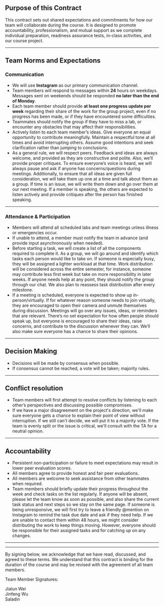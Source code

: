 ## Purpose of this Contract

This contract sets out shared expectations and commitments for how our team will collaborate during the course. It is designed to promote accountability, professionalism, and mutual support as we complete individual preparation, readiness assurance tests, in-class activities, and our course project.

---
## Team Norms and Expectations

### Communication

* We will use **Instagram** as our primary communication channel.
* Team members will respond to messages within **24** hours on weekdays. Messages sent on weekends should be responded **no later than the end of Monday**.
* Each team member should provide **at least one progress update per week** regarding their share of the work for the group project, even if no progress has been made, or if they have encountered some difficulties.
* Teammates should notify the group if they have to miss a lab, or encounter any obstacles that may affect their responsibilities.
* Actively listen to each team member’s ideas.
Give everyone an equal opportunity to contribute meaningfully. Maintain a respectful tone at all times and avoid interrupting others. Assume good intentions and seek clarification rather than jumping to conclusions. 
* As a general rule, we will respect peers. Feedback and ideas are always welcome, and provided as they are constructive and polite. Also, we’ll provide proper critiques. To ensure everyone’s voice is heard, we will always pause and ask if anyone has concerns/questions during meetings. Additionally, to ensure that all ideas are given full consideration, we will take them up one at a time and talk about them as a group. If time is an issue, we will write them down and go over them at our next meeting. If a member is speaking, the others are expected to listen actively and provide critiques after the person has finished speaking.
---

### Attendance & Participation

* Members will attend all scheduled labs and team meetings unless illness or emergencies occur.
* If unable to attend, a member must notify the team in advance (and provide input asynchronously when needed).
* Before starting a task, we will create a list of all the components required to complete it. As a group, we will go around and identify which tasks each person would like to take on. If someone is especially busy, they will be assigned a lighter workload at that time. Work distribution will be considered across the entire semester, for instance, someone may contribute less first week but take on more responsibility in later weeks. If anyone needs help at any point, they should notify the group through our chat. We also plan to reassess task distribution after every milestone.
* If a meeting is scheduled, everyone is expected to show up in-person/virtually. If for whatever reason someone needs to join virtually, they are encouraged to open their camera and unmute themselves during discussion. Meetings will go over any issues, ideas, or reminders that are relevant. There’s no set expectation for how often people should speak up, but everyone is encouraged to share their ideas, raise concerns, and contribute to the discussion whenever they can. We’ll also make sure everyone has a chance to share their opinions.

---

## Decision Making

* Decisions will be made by consensus when possible.
* If consensus cannot be reached, a vote will be taken; majority rules.
---
## Conflict resolution
* Team members will first attempt to resolve conflicts by listening to each other’s perspectives and discussing possible compromises.
* If we have a major disagreement on the project's direction, we'll make sure everyone gets a chance to explain their point of view without interruption. If we still can't decide, we will put it to a majority vote. If the team is evenly split or the issue is critical, we'll consult with the TA for a neutral opinion.
---

## Accountability
* Persistent non-participation or failure to meet expectations may result in lower peer evaluation scores.
* All members agree to provide honest and fair peer evaluations.
* All members are welcome to seek assistance from other teammates when required.
* Team members should briefly update their progress throughout the week and check tasks on the list regularly. If anyone will be absent, please let the team know as soon as possible, and also share the current task status and next steps so we stay on the same page. If someone is being unresponsive, we will first try to leave a friendly @mention on Instagram to remind the task due date and ask if they need help. If we are unable to contact them within 48 hours, we might consider distributing the work to keep things moving. However, everyone should be responsible for their assigned tasks and for catching up on any changes.
---

---

By signing below, we acknowledge that we have read, discussed, and agreed to these terms. We understand that this contract is binding for the duration of the course and may be revised with the agreement of all team members.

Team Member Signatures:

Jialun Wei\
Jinfeng Wu\
Saladin
